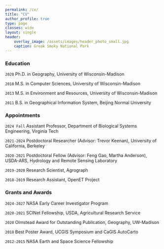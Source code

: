 ```yaml
---
permalink: /cv/
title: "CV"
author_profile: true
type: page
classes: wide
layout: single
header:
    overlay_image: /assets/images/header_photo_small.jpg
    caption: Greak Smoky National Park
---
```


### Education

`2020`
Ph.D. in Geography, University of Wisconsin-Madison

`2018`
M.S. in Computer Sciences, University of Wisconsin-Madison

`2013`
M.S. in Environment and Resources, University of Wisconsin-Madison

`2011`
B.S. in Geographical Information System, Beijing Normal University


### Appointments

`2024 Fall`
Assistant Professor, Department of Biological Systems Engineering, Virginia Tech

`2021-2024`
Postdoctoral Researcher (Advisor: Trevor Keenan), University of California, Berkeley

`2020-2021`
Postdoctoral Fellow (Advisor: Feng Gao, Martha Anderson), USDA-ARS, Hydrology and Remote Sensing Laboratory

`2019-2020`
Research Scientist, Agrograph

`2018-2019`
Research Assistant, OpenET Project


### Grants and Awards

`2024-2027`
NASA Early Career Investigator Program

`2020-2021`
SCINet Fellowship, USDA, Agricultural Research Service 

`2020`
Olmstead Award for Outstanding Publication, Geography, UW-Madison

`2018`
Best Poster Award, UCGIS Symposium and CaGIS AutoCarto

`2012-2015`
NASA Earth and Space Science Fellowship


